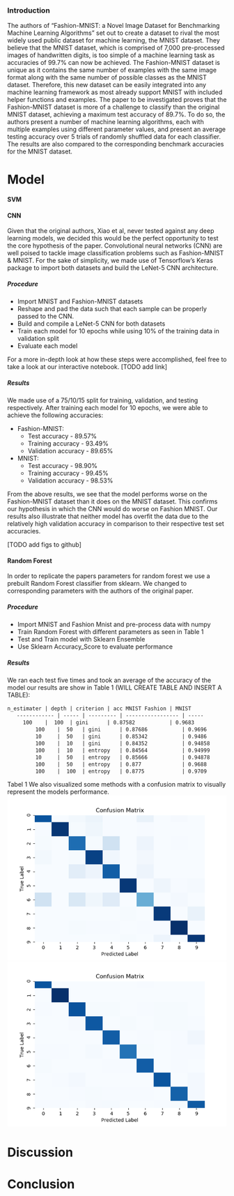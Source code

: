 ### Introduction
 
The authors of “Fashion-MNIST: a Novel Image Dataset for Benchmarking Machine Learning Algorithms” set out to create a dataset to rival the most widely used public dataset for machine learning, the MNIST dataset. They believe that the MNIST dataset, which is comprised of 7,000 pre-processed images of handwritten digits, is too simple of a machine learning task as accuracies of 99.7% can now be achieved. The Fashion-MNIST dataset is unique as it contains the same number of examples with the same image format along with the same number of possible classes as the MNIST dataset. Therefore, this new dataset can be easily integrated into any machine learning framework as most already support MNIST with included helper functions and examples. The paper to be investigated proves that the Fashion-MNIST dataset is more of a challenge to classify than the original MNIST dataset, achieving a maximum test accuracy of 89.7%. To do so, the authors present a number of machine learning algorithms, each with multiple examples using different parameter values, and present an average testing accuracy over 5 trials of randomly shuffled data for each classifier. The results are also compared to the corresponding benchmark accuracies for the MNIST dataset.
 
 
 
# Model
 
#### SVM
#### CNN
Given that the original authors, Xiao et al, never tested against any deep learning models, we decided this would be the perfect opportunity to test the core hypothesis of the paper. Convolutional neural networks (CNN) are well poised to tackle image classification problems such as Fashion-MNIST & MNIST. For the sake of simplicity, we made use of Tensorflow’s Keras package to import both datasets and build the LeNet-5 CNN architecture.
 
##### Procedure 
* Import MNIST and Fashion-MNIST datasets
* Reshape and pad the data such that each sample can be properly passed to the CNN. 
* Build and compile a LeNet-5 CNN for both datasets
* Train each model for 10 epochs while using 10% of the training data in validation split
* Evaluate each model
 
For a more in-depth look at how these steps were accomplished, feel free to take a look at our interactive notebook. [TODO add link] 
 
##### Results
We made use of a 75/10/15 split for training, validation, and testing respectively.  After training each model for 10 epochs, we were able to achieve the following accuracies:
 
* Fashion-MNIST: 
  * Test accuracy - 89.57%
  * Training accuracy - 93.49%
  * Validation accuracy - 89.65%
* MNIST:
  * Test accuracy - 98.90%
  * Training accuracy - 99.45%
  * Validation accuracy - 98.53%
 
From the above results, we see that the model performs worse on the Fashion-MNIST dataset than it does on the MNIST dataset. This confirms our hypothesis in which the CNN would do worse on Fashion MNIST. Our results also illustrate that neither model has overfit the data due to the relatively high validation accuracy in comparison to their respective test set accuracies. 
 
[TODO add figs to github]


#### Random Forest
In order to replicate the papers parameters for random forest we use a prebuilt Random Forest classifier from sklearn. We changed to corresponding parameters with the authors of the original paper.
 
##### Procedure
* Import MNIST and Fashion Mnist and pre-process data with numpy
* Train Random Forest with different parameters as seen in Table 1
* Test and Train model with Sklearn Ensemble
* Use Sklearn Accuracy_Score to evaluate performance
 
##### Results
 We ran each test five times and took an average of the accuracy of the model our results are show in Table 1 (WILL CREATE TABLE AND INSERT A TABLE):
 
	n_estimater | depth | criterion | acc MNIST Fashion | MNIST
       ------------ | ----- | --------- | ----------------- | -----
	     100    |  100  | gini      | 0.87582           | 0.9683
             100    |  50   | gini      | 0.87686           | 0.9696
             10     |  50   | gini      | 0.85342           | 0.9486
             100    |  10   | gini      | 0.84352           | 0.94858
             100    |  10   | entropy   | 0.84564           | 0.94999
             10     |  50   | entropy   | 0.85666           | 0.94878
             100    |  50   | entropy   | 0.877             | 0.9688
             100    |  100  | entropy   | 0.8775            | 0.9709
Tabel 1
We also visualized some methods with a confusion matrix to visually represent the models performance.
![](./fig/gini_100_10_VAR.png)
![](./fig/mnist_gini_100_10_VAR.png) 
 
 
# Discussion
 
# Conclusion


